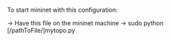 To start mininet with this configuration:

-> Have this file on the mininet machine
-> sudo python [/pathToFile/]mytopo.py